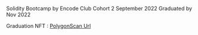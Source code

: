 Solidity Bootcamp by Encode Club Cohort 2 September 2022
Graduated by Nov 2022

Graduation NFT :
[PolygonScan Url](https://polygonscan.com/tx/0x5f50dca848a79b501a108bbb225d4b7b720c8306ae0a45890b58d25ed635ebe9)
